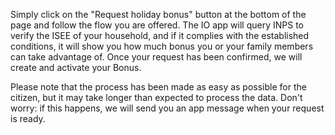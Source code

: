 Simply click on the "Request holiday bonus" button at the bottom of the page and follow the flow you are offered. The IO app will query INPS to verify the ISEE of your household, and if it complies with the established conditions, it will show you how much bonus you or your family members can take advantage of. Once your request has been confirmed, we will create and activate your Bonus. 

Please note that the process has been made as easy as possible for the citizen, but it may take longer than expected to process the data. Don't worry: if this happens, we will send you an app message when your request is ready.